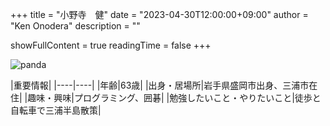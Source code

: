 +++
title = "小野寺　健"
date = "2023-04-30T12:00:00+09:00"
author = "Ken Onodera"
description = ""

showFullContent = true
readingTime = false
+++

![panda](/images/ken.jpg)

|重要情報|
|----|----|
|年齢|63歳|
|出身・居場所|岩手県盛岡市出身、三浦市在住| 
|趣味・興味|プログラミング、囲碁|
|勉強したいこと・やりたいこと|徒歩と自転車で三浦半島散策|


